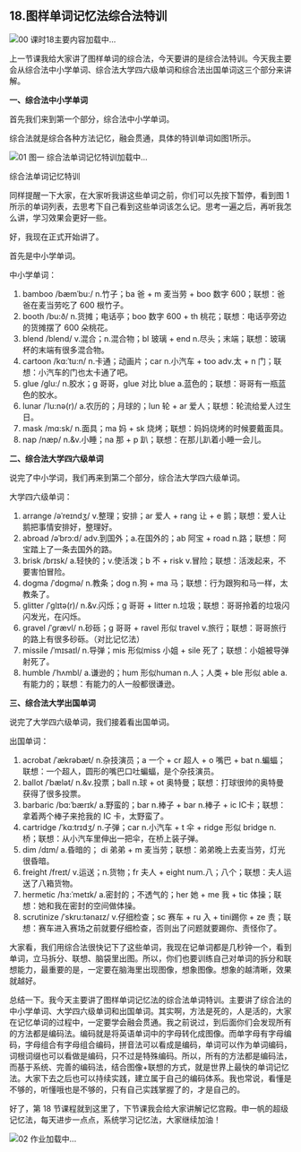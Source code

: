 ## 18.图样单词记忆法综合法特训
![00 课时18主要内容](https://pic1.zhimg.com/v2-3f88108b72141a42813f9d84f3ca04a2.webp)加载中...


上一节课我给大家讲了图样单词的综合法，今天要讲的是综合法特训。今天我主要会从综合法中小学单词、综合法大学四六级单词和综合法出国单词这三个部分来讲解。


**一、综合法中小学单词**


首先我们来到第一个部分，综合法中小学单词。


综合法就是综合各种方法记忆，融会贯通，具体的特训单词如图1所示。


![01 图一 综合法单词记忆特训]()加载中...


综合法单词记忆特训


同样提醒一下大家，在大家听我讲这些单词之前，你们可以先按下暂停，看到图 1 所示的单词列表，去思考下自己看到这些单词该怎么记。思考一遍之后，再听我怎么讲，学习效果会更好一些。


好，我现在正式开始讲了。


首先是中小学单词。


中小学单词： 


1. bamboo /bæmˈbu:/ n.竹子；ba 爸 + m 麦当劳 + boo 数字 600；联想：爸爸在麦当劳吃了 600 根竹子。
2. booth /bu:ð/ n.货摊；电话亭；boo 数字 600 + th 桃花；联想：电话亭旁边的货摊摆了 600 朵桃花。
3. blend /blend/ v.混合；n.混合物；bl 玻璃 + end n.尽头；末端；联想：玻璃杯的末端有很多混合物。
4. cartoon /kɑ:ˈtu:n/ n.卡通；动画片；car n.小汽车 + too adv.太 + n 门；联想：小汽车的门也太卡通了吧。
5. glue /glu:/ n.胶水；g 哥哥，glue 对比 blue a.蓝色的；联想：哥哥有一瓶蓝色的胶水。
6. lunar /ˈlu:nə(r)/ a.农历的；月球的；lun 轮 + ar 爱人；联想：轮流给爱人过生日。
7. mask /mɑ:sk/ n.面具；ma 妈 + sk 烧烤；联想：妈妈烧烤的时候要戴面具。
8. nap /næp/ n.&v.小睡；na 那 + p 趴；联想：在那儿趴着小睡一会儿。

**二、综合法大学四六级单词**


说完了中小学词，我们再来到第二个部分，综合法大学四六级单词。


大学四六级单词：


1. arrange /əˈreɪndʒ/ v.整理；安排；ar 爱人 + rang 让 + e 鹅；联想：爱人让鹅把事情安排好，整理好。
2. abroad /əˈbrɔ:d/ adv.到国外；a.在国外的；ab 阿宝 + road n.路；联想：阿宝踏上了一条去国外的路。
3. brisk /brɪsk/ a.轻快的；v.使活泼；b 不 + risk v.冒险；联想：活泼起来，不要害怕冒险。
4. dogma /ˈdɒgmə/ n.教条；dog n.狗 + ma 马；联想：行为跟狗和马一样，太教条了。
5. glitter /ˈglɪtə(r)/ n.&v.闪烁；g 哥哥 + litter n.垃圾；联想：哥哥拎着的垃圾闪闪发光，在闪烁。
6. gravel /ˈgrævl/ n.砂砾；g 哥哥 + ravel 形似 travel v.旅行；联想：哥哥旅行的路上有很多砂砾。（对比记忆法）
7. missile /ˈmɪsaɪl/ n.导弹；mis 形似miss 小姐 + sile 死了；联想：小姐被导弹射死了。
8. humble /ˈhʌmbl/ a.谦逊的；hum 形似human n.人；人类 + ble 形似 able a.有能力的；联想：有能力的人一般都很谦逊。

**三、综合法大学出国单词**


说完了大学四六级单词，我们接着看出国单词。


出国单词：


1. acrobat /ˈækrəbæt/ n.杂技演员；a 一个 + cr 超人 + o 嘴巴 + bat n.蝙蝠；联想：一个超人，圆形的嘴巴口吐蝙蝠，是个杂技演员。
2. ballot /ˈbælət/ n.&v.投票；ball n.球 + ot 奥特曼；联想：打球很帅的奥特曼获得了很多投票。
3. barbaric /bɑ:ˈbærɪk/ a.野蛮的；bar n.棒子 + bar n.棒子 + ic IC卡；联想：拿着两个棒子来抢我的 IC 卡，太野蛮了。
4. cartridge /ˈkɑ:trɪdʒ/ n.子弹；car n.小汽车 + t 伞 + ridge 形似 bridge n.桥；联想：从小汽车里伸出一把伞，在桥上装子弹。
5. dim /dɪm/ a.昏暗的； di 弟弟 + m 麦当劳；联想：弟弟晚上去麦当劳，灯光很昏暗。
6. freight /freɪt/ v.运送；n.货物；fr 夫人 + eight num.八；八个；联想：夫人运送了八箱货物。
7. hermetic /hɜ:ˈmetɪk/ a.密封的；不透气的；her 她 + me 我 + tic 体操；联想：她和我在密封的空间做体操。
8. scrutinize /ˈskru:tənaɪz/ v.仔细检查；sc 赛车 + ru 入 + tini踢你 + ze 责；联想：赛车进入赛场之前就要仔细检查，否则出了问题就要踢你、责怪你了。

大家看，我们用综合法很快记下了这些单词，我现在记单词都是几秒钟一个，看到单词，立马拆分、联想、脑袋里出图。所以，你们也要训练自己对单词的拆分和联想能力，最重要的是，一定要在脑海里出现图像，想象图像。想象的越清晰，效果就越好。


总结一下。我今天主要讲了图样单词记忆法的综合法单词特训。主要讲了综合法的中小学单词、大学四六级单词和出国单词。其实啊，方法是死的，人是活的，大家在记忆单词的过程中，一定要学会融会贯通。我之前说过，到后面你们会发现所有的方法都是编码法。编码就是将英语单词中的字母转化成图像。而单字母有字母编码，字母组合有字母组合编码，拼音法可以看成是编码，单词可以作为单词编码，词根词缀也可以看做是编码，只不过是特殊编码。所以，所有的方法都是编码法，而基于系统、完善的编码法，结合图像+联想的方式，就是世界上最快的单词记忆法。大家下去之后也可以持续实践，建立属于自己的编码体系。我也常说，看懂是不够的，听懂哦也是不够的，只有自己实践掌握了的，才是自己的。


好了，第 18 节课程就到这里了，下节课我会给大家讲解记忆宫殿。申一帆的超级记忆法，每天进步一点点，系统学习记忆法，大家继续加油！


![02 作业]()加载中...

